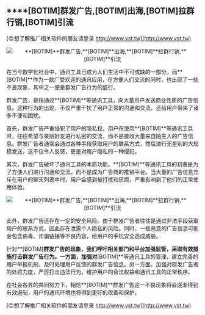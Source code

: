 ## ****[BOTIM]**群发广告,**[BOTIM]**出海,**[BOTIM]**拉群行销,**[BOTIM]**引流**

[😍想了解推广相关软件的朋友请登录 http://www.vst.tw](http://www.vst.tw)

 <center><img src="https://vst.tw/MP4/tuiguang/png/4.png" alt="**[BOTIM]**群发广告,**[BOTIM]**出海,**[BOTIM]**拉群行销,**[BOTIM]**引流"></center>

在当今数字化社会中，通讯工具已成为人们生活中不可或缺的一部分。而**[BOTIM]**作为一款广受欢迎的通讯应用，在方便人们交流的同时，也出现了一些不良现象，其中之一便是群发广告行为的盛行。

群发广告，是指通过**[BOTIM]**等通讯工具，向大量用户发送商业性质的广告信息。这种行为的出现，不仅严重干扰了用户正常的沟通和交流，还给用户带来了诸多不便和困扰。

首先，群发广告严重侵犯了用户的隐私权。用户在使用**[BOTIM]**等通讯工具时，往往希望与亲朋好友进行私密的交流，而不是接收大量来自陌生人的广告信息。群发广告者通常会通过各种手段获取用户的联系方式，然后进行无差别的大规模发送，这不仅令人反感，更是对用户隐私的一种侵犯。

其次，群发广告破坏了通讯工具的本质功能。**[BOTIM]**等通讯工具的初衷是为了方便人们进行沟通和交流，而不是成为广告商的推销平台。当大量的广告信息充斥在用户的聊天列表中时，用户会感到被打扰和厌烦，严重影响到了他们的正常使用体验。

 <center><img src="https://vst.tw/MP4/tuiguang/png/3.png" alt="**[BOTIM]**群发广告,**[BOTIM]**出海,**[BOTIM]**拉群行销,**[BOTIM]**引流"></center>

此外，群发广告还存在一定的安全风险。由于群发广告者往往是通过非法手段获取用户的联系方式，因此存在泄露个人隐私的风险。同时，一些恶意的广告信息可能会包含病毒、诈骗链接等不良内容，给用户的手机安全造成威胁。

针对**[BOTIM]**群发广告的现象，我们呼吁相关部门和平台加强监管，采取有效措施打击群发广告行为。一方面，加强对**[BOTIM]**等通讯工具的管理，建立完善的用户举报机制，及时处理用户反馈的群发广告信息。另一方面，加强对群发广告者的处罚力度，严厉打击违法行为，维护用户的合法权益和通讯工具的正常秩序。

在社会各界的共同努力下，相信**[BOTIM]**群发广告这一不良现象将会逐渐得到有效遏制，用户的通讯环境也将得到更好的改善和保护。

[😍想了解推广相关软件的朋友请登录 http://www.vst.tw](http://www.vst.tw)



